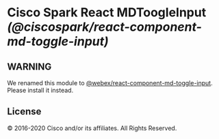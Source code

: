 # Cisco Spark React MDToogleInput _(@ciscospark/react-component-md-toggle-input)_

## WARNING

We renamed this module to [@webex/react-component-md-toggle-input](https://www.npmjs.com/package/@webex/react-component-md-toggle-input). Please install it instead.

## License

© 2016-2020 Cisco and/or its affiliates. All Rights Reserved.
